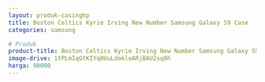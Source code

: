 ```yaml
---
layout: produk-casinghp
title: Boston Celtics Kyrie Irving New Number Samsung Galaxy S9 Case
categories: samsung

# Produk
product-title: Boston Celtics Kyrie Irving New Number Samsung Galaxy S9 Case
image-drive: 1tPLmIqGtKIYq8UuLdokleARjBAU2sq0h
harga: 90000
---
```

